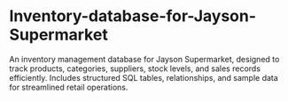 # Inventory-database-for-Jayson-Supermarket
An inventory management database for Jayson Supermarket, designed to track products, categories, suppliers, stock levels, and sales records efficiently. Includes structured SQL tables, relationships, and sample data for streamlined retail operations.
